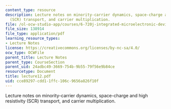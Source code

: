 ```yaml
---
content_type: resource
description: Lecture notes on minority-carrier dynamics, space-charge and high resistivity
  (SCR) transport, and carrier multiplication.
file: /ol-ocw-studio-app/courses/6-720j-integrated-microelectronic-devices-spring-2007/cce89297cdd11ffc106c9656a826f10f_lecture12.pdf
file_size: 138914
file_type: application/pdf
learning_resource_types:
- Lecture Notes
license: https://creativecommons.org/licenses/by-nc-sa/4.0/
ocw_type: OCWFile
parent_title: Lecture Notes
parent_type: CourseSection
parent_uid: 24adbc49-3669-754b-9b55-79f56e9b84ce
resourcetype: Document
title: lecture12.pdf
uid: cce89297-cdd1-1ffc-106c-9656a826f10f
---
```

Lecture notes on minority-carrier dynamics, space-charge and high resistivity (SCR) transport, and carrier multiplication.